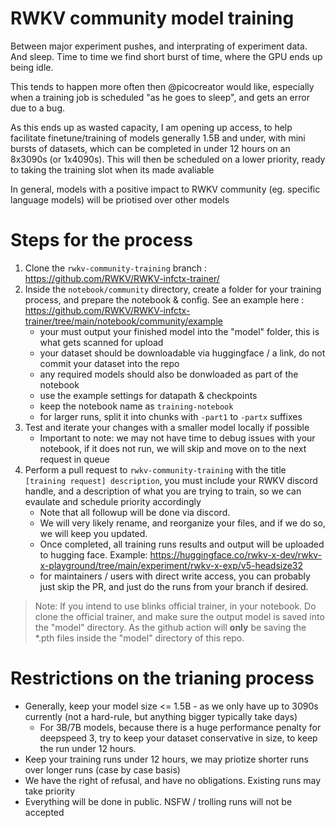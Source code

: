 # RWKV community model training

Between major experiment pushes, and interprating of experiment data. And sleep. Time to time we find short burst of time, where the GPU ends up being idle.

This tends to happen more often then @picocreator would like, especially when a training job is scheduled "as he goes to sleep", and gets an error due to a bug.

As this ends up as wasted capacity, I am opening up access, to help facilitate finetune/training of models generally 1.5B and under, with mini bursts of datasets, which can be completed in under 12 hours on an 8x3090s (or 1x4090s). This will then be scheduled on a lower priority, ready to taking the training slot when its made avaliable

In general, models with a positive impact to RWKV community (eg. specific language models) will be priotised over other models

# Steps for the process

1) Clone the `rwkv-community-training` branch : https://github.com/RWKV/RWKV-infctx-trainer/
2) Inside the `notebook/community` directory, create a folder for your training process, and prepare the notebook & config. See an example here : https://github.com/RWKV/RWKV-infctx-trainer/tree/main/notebook/community/example
    - your must output your finished model into the "model" folder, this is what gets scanned for upload
    - your dataset should be downloadable via huggingface / a link, do not commit your dataset into the repo
    - any required models should also be donwloaded as part of the notebook
    - use the example settings for datapath & checkpoints
    - keep the notebook name as `training-notebook`
    - for larger runs, split it into chunks with `-part1` to `-partx` suffixes
3) Test and iterate your changes with a smaller model locally if possible
    - Important to note: we may not have time to debug issues with your notebook, if it does not run, we will skip and move on to the next request in queue
4) Perform a pull request to `rwkv-community-training` with the title `[training request] description`, you must include your RWKV discord handle, and a description of what you are trying to train, so we can evaulate and schedule priority accordingly
    - Note that all followup will be done via discord.
    - We will very likely rename, and reorganize your files, and if we do so, we will keep you updated. 
    - Once completed, all training runs results and output will be uploaded to hugging face. Example: https://huggingface.co/rwkv-x-dev/rwkv-x-playground/tree/main/experiment/rwkv-x-exp/v5-headsize32
    - for maintainers / users with direct write access, you can probably just skip the PR, and just do the runs from your branch if desired.

> Note: If you intend to use blinks official trainer, in your notebook. Do clone the official trainer, and make sure the output model is saved into the "model" directory.
> As the github action will **only** be saving the *.pth files inside the "model" directory of this repo.

# Restrictions on the trianing process

- Generally, keep your model size <= 1.5B - as we only have up to 3090s currently (not a hard-rule, but anything bigger typically take days)
    - For 3B/7B models, because there is a huge performance penalty for deepspeed 3, try to keep your dataset conservative in size, to keep the run under 12 hours.
- Keep your training runs under 12 hours, we may priotize shorter runs over longer runs (case by case basis)
- We have the right of refusal, and have no obligations. Existing runs may take priority
- Everything will be done in public. NSFW / trolling runs will not be accepted
